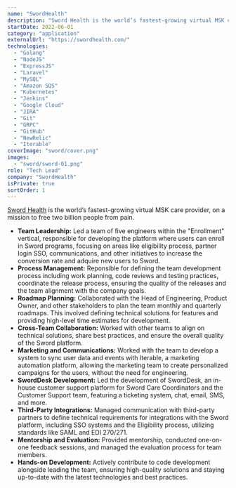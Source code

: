 ```yaml
---
name: "SwordHealth"
description: "Sword Health is the world’s fastest-growing virtual MSK care provider, on a mission to free two billion people from pain"
startDate: 2022-06-01
category: "application"
externalUrl: "https://swordhealth.com/"
technologies:
  - "Golang"
  - "NodeJS"
  - "ExpressJS"
  - "Laravel"
  - "MySQL"
  - "Amazon SQS"
  - "Kubernetes"
  - "Jenkins"
  - "Google Cloud"
  - "JIRA"
  - "Git"
  - "GRPC"
  - "GitHub"
  - "NewRelic"
  - "Iterable"
coverImage: "sword/cover.png"
images:
  - "sword/sword-01.png"
role: "Tech Lead"
company: "SwordHealth"
isPrivate: true
sortOrder: 1
---
```


[Sword Health](https://swordhealth.com) is the world’s fastest-growing virtual MSK care provider, on a mission to free two billion people from pain.

- **Team Leadership:** Led a team of five engineers within the "Enrollment" vertical, responsible for developing the platform where users can enroll in Sword programs, focusing on areas like eligibility process, partner login SSO, communications, and other initiatives to increase the conversion rate and adquire new users to Sword.
- **Process Management:** Reponsible for defining the team development process including work planning, code reviews and testing practices, coordinate the release process, ensuring the quality of the releases and the team alignment with the company goals.
- **Roadmap Planning:** Collaborated with the Head of Engineering, Product Owner, and other stakeholders to plan the team monthly and quarterly roadmaps. This involved defining technical solutions for features and providing high-level time estimates for development.
- **Cross-Team Collaboration:** Worked with other teams to align on technical solutions, share best practices, and ensure the overall quality of the Sword platform.
- **Marketing and Communications:** Worked with the team to develop a system to sync user data and events with Iterable, a marketing automation platform, allowing the marketing team to create personalized campaigns for the users, without the need for engineering.
- **SwordDesk Development:** Led the development of SwordDesk, an in-house customer support platform for Sword Care Coordinators and the Customer Support team, featuring a ticketing system, chat, email, SMS, and more.
- **Third-Party Integrations:** Managed communication with third-party partners to define technical requirements for integrations with the Sword platform, including SSO systems and the Eligibility process, utilizing standards like SAML and EDI 270/271.
- **Mentorship and Evaluation:** Provided mentorship, conducted one-on-one feedback sessions, and managed the evaluation process for team members.
- **Hands-on Development:** Actively contribute to code development alongside leading the team, ensuring high-quality solutions and staying up-to-date with the latest technologies and best practices.
